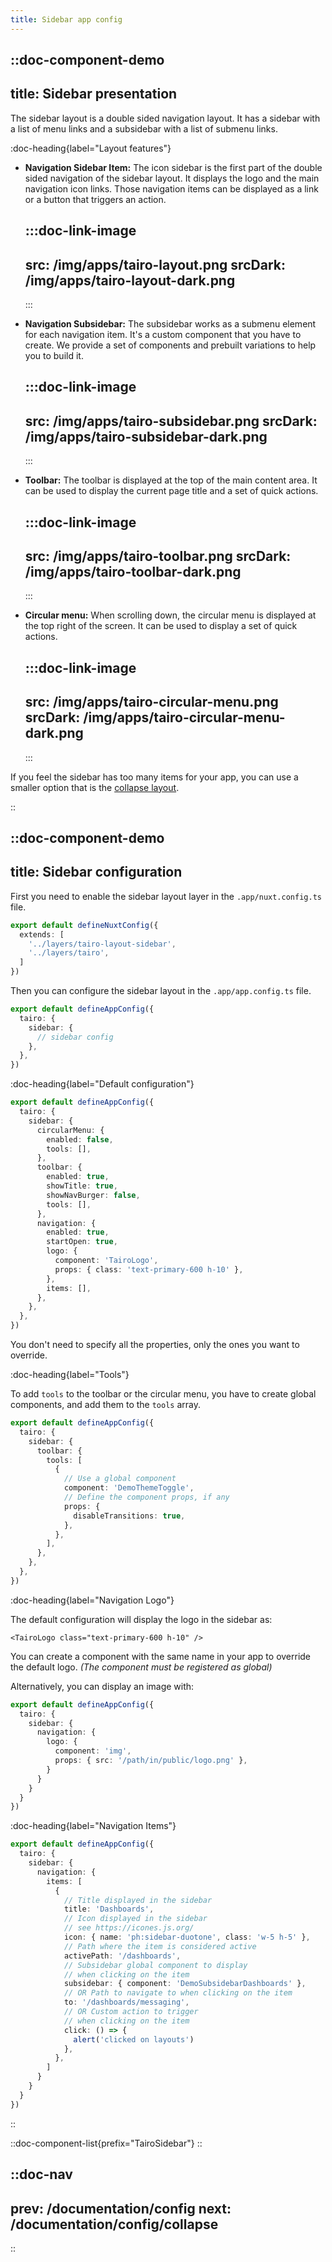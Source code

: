 ```yaml
---
title: Sidebar app config
---
```


::doc-component-demo
---
title: Sidebar presentation
---
The sidebar layout is a double sided navigation layout. It has a sidebar with a list of menu links and a subsidebar with a list of submenu links.

:doc-heading{label="Layout features"}

- **Navigation Sidebar Item:** The icon sidebar is the first part of the double sided navigation of the sidebar layout. It displays the logo and the main navigation icon links. Those navigation items can be displayed as a link or a button that triggers an action.

  :::doc-link-image
  ---
  src: /img/apps/tairo-layout.png
  srcDark: /img/apps/tairo-layout-dark.png
  ---
  :::


- **Navigation Subsidebar:** The subsidebar works as a submenu element for each navigation item. It's a custom component that you have to create. We provide a set of components and prebuilt variations to help you to build it.

  :::doc-link-image
  ---
  src: /img/apps/tairo-subsidebar.png
  srcDark: /img/apps/tairo-subsidebar-dark.png
  ---
  :::


- **Toolbar:** The toolbar is displayed at the top of the main content area. It can be used to display the current page title and a set of quick actions.

  :::doc-link-image
  ---
  src: /img/apps/tairo-toolbar.png
  srcDark: /img/apps/tairo-toolbar-dark.png
  ---
  :::


- **Circular menu:** When scrolling down, the circular menu is displayed at the top right of the screen. It can be used to display a set of quick actions.

  :::doc-link-image
  ---
  src: /img/apps/tairo-circular-menu.png
  srcDark: /img/apps/tairo-circular-menu-dark.png
  ---
  :::


If you feel the sidebar has too many items for your app, you can use a smaller option that is the [collapse layout](/documentation/config/collapse).

::


::doc-component-demo
---
title: Sidebar configuration
---

First you need to enable the sidebar layout layer in the `.app/nuxt.config.ts` file.

```ts [.app/nuxt.config.ts]
export default defineNuxtConfig({
  extends: [
    '../layers/tairo-layout-sidebar',
    '../layers/tairo',
  ]
})
```

Then you can configure the sidebar layout in the `.app/app.config.ts` file.


```ts [.app/app.config.ts]
export default defineAppConfig({
  tairo: {
    sidebar: {
      // sidebar config
    },
  },
})
```



:doc-heading{label="Default configuration"}

```ts [layers/tairo-layout-sidebar/app.config.ts]
export default defineAppConfig({
  tairo: {
    sidebar: {
      circularMenu: {
        enabled: false,
        tools: [],
      },
      toolbar: {
        enabled: true,
        showTitle: true,
        showNavBurger: false,
        tools: [],
      },
      navigation: {
        enabled: true,
        startOpen: true,
        logo: {
          component: 'TairoLogo',
          props: { class: 'text-primary-600 h-10' },
        },
        items: [],
      },
    },
  },
})
```

You don't need to specify all the properties, only the ones you want to override.



:doc-heading{label="Tools"}

To add `tools` to the toolbar or the circular menu, you have to create global components, and add them to the `tools` array.

```ts [.app/app.config.ts]
export default defineAppConfig({
  tairo: {
    sidebar: {
      toolbar: {
        tools: [
          {
            // Use a global component
            component: 'DemoThemeToggle',
            // Define the component props, if any
            props: {
              disableTransitions: true,
            },
          },
        ],
      },
    },
  },
})
```


:doc-heading{label="Navigation Logo"}

The default configuration will display the logo in the sidebar as:

```vue
<TairoLogo class="text-primary-600 h-10" />
```

You can create a component with the same name
in your app to override the default logo. *(The component must be registered as global)*

Alternatively, you can display an image with:
```ts [.app/app.config.ts]
export default defineAppConfig({
  tairo: {
    sidebar: {
      navigation: {
        logo: {
          component: 'img',
          props: { src: '/path/in/public/logo.png' },
        }
      }
    }
  }
})
```


:doc-heading{label="Navigation Items"}

```ts [.app/app.config.ts]
export default defineAppConfig({
  tairo: {
    sidebar: {
      navigation: {
        items: [
          {
            // Title displayed in the sidebar 
            title: 'Dashboards',
            // Icon displayed in the sidebar
            // see https://icones.js.org/ 
            icon: { name: 'ph:sidebar-duotone', class: 'w-5 h-5' },
            // Path where the item is considered active
            activePath: '/dashboards',
            // Subsidebar global component to display 
            // when clicking on the item
            subsidebar: { component: 'DemoSubsidebarDashboards' },
            // OR Path to navigate to when clicking on the item
            to: '/dashboards/messaging',
            // OR Custom action to trigger 
            // when clicking on the item
            click: () => {
              alert('clicked on layouts')
            },
          },
        ]
      }
    }
  }
})
```

::



::doc-component-list{prefix="TairoSidebar"}
::


::doc-nav
---
prev: /documentation/config
next: /documentation/config/collapse
---
::